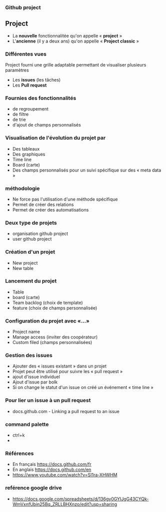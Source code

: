 ### Github project

## Project

- La **nouvelle** fonctionnalitée qu'on appelle « **project** »
- L'**ancienne** (il y a deux ans) qu'on appelle « **Project classic** »

### Différentes vues

Project fourni une grille adaptable permettant de visualiser plusieurs paramètres

- Les **issues** (les tâches)
- Les **Pull request** 

### Fournies des fonctionnalités

- de regroupement
- de filtre
- de trie
- d'ajout de champs personnalisés

### Visualisation de l'évolution du projet par

- Des tableaux
- Des graphiques
- Time line
- Board (carte)
- Des champs personnalisés pour un suivi spécifique sur des « meta data »

### méthodologie

- Ne force pas l'utilisation d'une méthode spécifique
- Permet de créer des relations
- Permet de créer des automatisations

### Deux type de projets

- organisation github project
- user github project

### Création d'un projet

- New project
- New table

### Lancement du projet

- Table
- board (carte)
- Team backlog (choix de template)
- feature (choix de champs personnalisée)

### Configuration du projet avec «...»

- Project name
- Manage access (inviter des coopérateur)
- Custom filed (champs personnalisées)

### Gestion des issues

- Ajouter des « issues existant » dans un projet
- Projet peut être utilisé pour suivre les « pull request »
- ajout d'issue individuel
- Ajout d'issue par bolk
- Si on change le statut d'un issue on créé un événement « time line »

### Pour lier un issue à un pull request
- docs.github.com - Linking a pull request to an issue


### command palette

- ctrl+k
-

### Références

- En français https://docs.github.com/fr
- En anglais https://docs.github.com/en
- https://www.youtube.com/watch?v=SI1ra-XHWHM

### reférence google drive
- https://docs.google.com/spreadsheets/d/136gy0GYIJgG43CYQk-WmVxnfUbin25Bq_ZRLLBHXnzo/edit?usp=sharing

